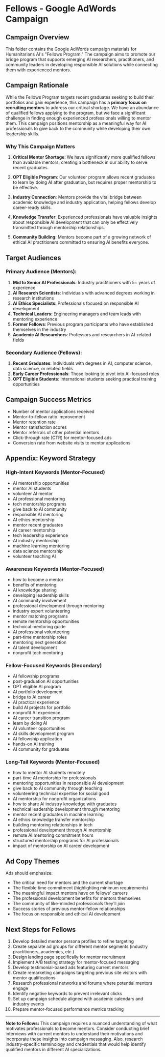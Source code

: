 # Fellows - Google AdWords Campaign

## Campaign Overview

This folder contains the Google AdWords campaign materials for Humanitarians AI's "Fellows Program." The campaign aims to promote our bridge program that supports emerging AI researchers, practitioners, and community leaders in developing responsible AI solutions while connecting them with experienced mentors.

## Campaign Rationale

While the Fellows Program targets recent graduates seeking to build their portfolios and gain experience, this campaign has a **primary focus on recruiting mentors** to address our critical shortage. We have an abundance of qualified fellows applying to the program, but we face a significant challenge in finding enough experienced professionals willing to mentor them. This campaign positions mentorship as a meaningful way for AI professionals to give back to the community while developing their own leadership skills.

### Why This Campaign Matters

1. **Critical Mentor Shortage**: We have significantly more qualified fellows than available mentors, creating a bottleneck in our ability to serve recent graduates.

2. **OPT Eligible Program**: Our volunteer program allows recent graduates to learn by doing AI after graduation, but requires proper mentorship to be effective.

3. **Industry Connection**: Mentors provide the vital bridge between academic knowledge and industry application, helping fellows develop career-ready skills.

4. **Knowledge Transfer**: Experienced professionals have valuable insights about responsible AI development that can only be effectively transmitted through mentorship relationships.

5. **Community Building**: Mentors become part of a growing network of ethical AI practitioners committed to ensuring AI benefits everyone.

## Target Audiences

### Primary Audience (Mentors):
1. **Mid to Senior AI Professionals**: Industry practitioners with 5+ years of experience
2. **AI Research Scientists**: Individuals with advanced degrees working in research institutions
3. **AI Ethics Specialists**: Professionals focused on responsible AI development
4. **Technical Leaders**: Engineering managers and team leads with mentoring experience
5. **Former Fellows**: Previous program participants who have established themselves in the industry
6. **Academic AI Researchers**: Professors and researchers in AI-related fields

### Secondary Audience (Fellows):
1. **Recent Graduates**: Individuals with degrees in AI, computer science, data science, or related fields
2. **Early Career Professionals**: Those looking to pivot into AI-focused roles
3. **OPT Eligible Students**: International students seeking practical training opportunities

## Campaign Success Metrics

- Number of mentor applications received
- Mentor-to-fellow ratio improvement
- Mentor retention rate
- Mentor satisfaction scores
- Mentor referrals of other potential mentors
- Click-through rate (CTR) for mentor-focused ads
- Conversion rate from website visits to mentor applications

## Appendix: Keyword Strategy

### High-Intent Keywords (Mentor-Focused)

- AI mentorship opportunities
- mentor AI students
- volunteer AI mentor
- AI professional mentoring
- tech mentorship programs
- give back to AI community
- responsible AI mentoring
- AI ethics mentorship
- mentor recent graduates
- AI career mentorship
- tech leadership experience
- AI industry mentorship
- machine learning mentoring
- data science mentorship
- volunteer teaching AI

### Awareness Keywords (Mentor-Focused)

- how to become a mentor
- benefits of mentoring
- AI knowledge sharing
- developing leadership skills
- AI community involvement
- professional development through mentoring
- industry expert volunteering
- mentor matching programs
- remote mentorship opportunities
- technical mentoring guide
- AI professional volunteering
- part-time mentorship roles
- mentoring next generation
- AI talent development
- nonprofit tech mentoring

### Fellow-Focused Keywords (Secondary)

- AI fellowship programs
- post-graduation AI opportunities
- OPT eligible AI program
- AI portfolio development
- bridge to AI career
- AI practical experience
- build AI projects for portfolio
- nonprofit AI experience
- AI career transition program
- learn by doing AI
- AI volunteer opportunities
- AI skills development program
- AI fellowship application
- hands-on AI training
- AI community for graduates

### Long-Tail Keywords (Mentor-Focused)

- how to mentor AI students remotely
- part-time AI mentorship for professionals
- mentoring opportunities in responsible AI development
- give back to AI community through teaching
- volunteering technical expertise for social good
- AI mentorship for nonprofit organizations
- how to share AI industry knowledge with graduates
- technical leadership development through mentoring
- mentor recent graduates in machine learning
- AI ethics knowledge transfer mentorship
- building mentoring relationships in tech
- professional development through AI mentorship
- remote AI mentoring commitment hours
- structured mentorship programs for AI professionals
- impact of mentorship on AI career development

## Ad Copy Themes

Ads should emphasize:
- The critical need for mentors and the current shortage
- The flexible time commitment (highlighting minimum requirements)
- The meaningful impact mentors have on fellows' careers
- The professional development benefits for mentors themselves
- The community of like-minded professionals they'll join
- Success stories of previous mentor-fellow relationships
- The focus on responsible and ethical AI development

## Next Steps for Fellows

1. Develop detailed mentor persona profiles to refine targeting
2. Create separate ad groups for different mentor segments (industry practitioners, academics, etc.)
3. Design landing page specifically for mentor recruitment
4. Implement A/B testing strategy for mentor-focused messaging
5. Develop testimonial-based ads featuring current mentors
6. Create remarketing campaigns targeting previous site visitors with mentor qualifications
7. Research professional networks and forums where potential mentors engage
8. Identify negative keywords to prevent irrelevant clicks
9. Set up campaign schedule aligned with academic calendars and industry events
10. Prepare mentor-focused performance metrics tracking

---

**Note to Fellows:** This campaign requires a nuanced understanding of what motivates professionals to become mentors. Consider conducting brief interviews with current mentors to understand their motivations and incorporate these insights into campaign messaging. Also, research industry-specific terminology and credentials that would help identify qualified mentors in different AI specializations.
